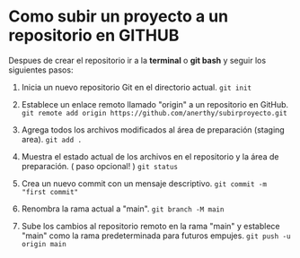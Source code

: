 # Como subir un proyecto a un repositorio en GITHUB
Despues de crear el repositorio ir a la **terminal** o **git bash** y seguir los siguientes pasos:

1. Inicia un nuevo repositorio Git en el directorio actual.
    `git init`

2. Establece un enlace remoto llamado "origin" a un repositorio en GitHub.
    `git remote add origin https://github.com/anerthy/subirproyecto.git`

3. Agrega todos los archivos modificados al área de preparación (staging area).
    `git add .`

4. Muestra el estado actual de los archivos en el repositorio y la área de preparación. ( paso opcional! )
    `git status`

5. Crea un nuevo commit con un mensaje descriptivo.
    `git commit -m "first commit"`

6. Renombra la rama actual a "main".
    `git branch -M main`

7. Sube los cambios al repositorio remoto en la rama "main" y establece "main" como la rama predeterminada para futuros empujes.
    `git push -u origin main`
